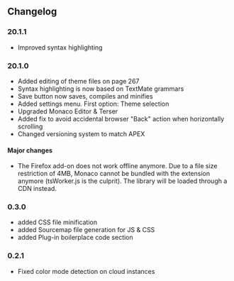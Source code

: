 ## Changelog

### 20.1.1

- Improved syntax highlighting

### 20.1.0

- Added editing of theme files on page 267
- Syntax highlighting is now based on TextMate grammars
- Save button now saves, compiles and minifies
- Added settings menu. First option: Theme selection
- Upgraded Monaco Editor & Terser
- Added fix to avoid accidental browser "Back" action when horizontally scrolling
- Changed versioning system to match APEX

#### Major changes

- The Firefox add-on does not work offline anymore. Due to a file size restriction of 4MB, Monaco cannot be bundled with the extension anymore (tsWorker.js is the culprit). The library will be loaded through a CDN instead.

### 0.3.0

- added CSS file minification
- added Sourcemap file generation for JS & CSS
- added Plug-in boilerplace code section

### 0.2.1

- Fixed color mode detection on cloud instances